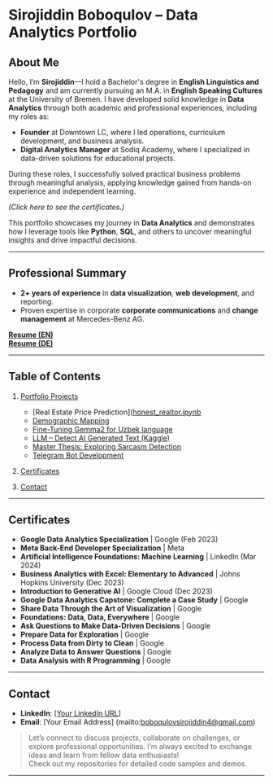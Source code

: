 # **Sirojiddin Boboqulov – Data Analytics Portfolio**

## **About Me**
Hello, I’m **Sirojiddin**—I hold a Bachelor's degree in **English Linguistics and Pedagogy** and am currently pursuing an M.A. in **English Speaking Cultures** at the University of Bremen. I have developed solid knowledge in **Data Analytics** through both academic and professional experiences, including my roles as:  
- **Founder** at Downtown LC, where I led operations, curriculum development, and business analysis.  
- **Digital Analytics Manager** at Sodiq Academy, where I specialized in data-driven solutions for educational projects.  

During these roles, I successfully solved practical business problems through meaningful analysis, applying knowledge gained from hands-on experience and independent learning.  

*(Click here to see the certificates.)*

This portfolio showcases my journey in **Data Analytics** and demonstrates how I leverage tools like **Python**, **SQL**, and others to uncover meaningful insights and drive impactful decisions.

---

## **Professional Summary**
- **2+ years of experience** in **data visualization**, **web development**, and reporting.  
- Proven expertise in corporate **corporate communications** and **change management** at Mercedes-Benz AG.  

**[Resume (EN)](https://github.com/sirojiddin4/Data-Analysis-Portfolio/blob/main/Resume%20EN.pdf)**  
**[Resume (DE)](https://github.com/sirojiddin4/Data-Analysis-Portfolio/blob/main/Resume%20DE.pdf)**  

---

## **Table of Contents**
1. [Portfolio Projects](#portfolio-projects)
   - [Real Estate Price Prediction]([honest_realtor.ipynb](https://github.com/sirojiddin4/Portfolio-Projects/blob/main/honest_realtor.ipynb)
   - [Demographic Mapping](#demographic-mapping)
   - [Fine-Tuning Gemma2 for Uzbek language](#telegram-bot-development)
   - [LLM – Detect AI Generated Text (Kaggle)](#llm--detect-ai-generated-text-kaggle) 
   - [Master Thesis: Exploring Sarcasm Detection](#master-thesis-exploring-sarcasm-detection)  
   - [Telegram Bot Development](#telegram-bot-development)

3. [Certificates](#certificates)  
4. [Contact](#contact)  

---

## **Certificates**

- **Google Data Analytics Specialization** | Google (Feb 2023)  
- **Meta Back-End Developer Specialization** | Meta  
- **Artificial Intelligence Foundations: Machine Learning** | LinkedIn (Mar 2024)  
- **Business Analytics with Excel: Elementary to Advanced** | Johns Hopkins University (Dec 2023)  
- **Introduction to Generative AI** | Google Cloud (Dec 2023)  
- **Google Data Analytics Capstone: Complete a Case Study** | Google  
- **Share Data Through the Art of Visualization** | Google  
- **Foundations: Data, Data, Everywhere** | Google  
- **Ask Questions to Make Data-Driven Decisions** | Google  
- **Prepare Data for Exploration** | Google  
- **Process Data from Dirty to Clean** | Google  
- **Analyze Data to Answer Questions** | Google  
- **Data Analysis with R Programming** | Google  
  
---

## **Contact**
- **LinkedIn**: [[Your LinkedIn URL](https://www.linkedin.com/in/sirojiddinbobokulov/)]  
- **Email**: [Your Email Address]  (mailto:boboqulovsirojiddin4@gmail.com)

> Let’s connect to discuss projects, collaborate on challenges, or explore professional opportunities. I’m always excited to exchange ideas and learn from fellow data enthusiasts!  
> Check out my repositories for detailed code samples and demos.

---
